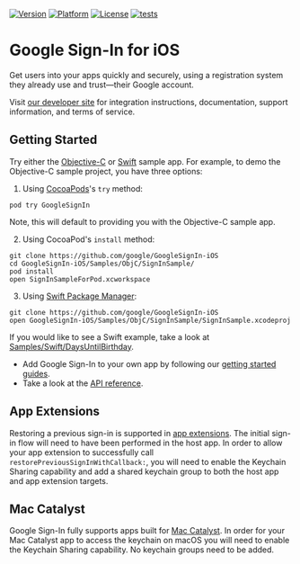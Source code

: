 [![Version](https://img.shields.io/cocoapods/v/GoogleSignIn.svg?style=flat)](https://cocoapods.org/pods/GoogleSignIn)
[![Platform](https://img.shields.io/cocoapods/p/GoogleSignIn.svg?style=flat)](https://cocoapods.org/pods/GoogleSignIn)
[![License](https://img.shields.io/cocoapods/l/GoogleSignIn.svg?style=flat)](https://cocoapods.org/pods/GoogleSignIn)
[![tests](https://github.com/google/GoogleSignIn-iOS/actions/workflows/tests.yml/badge.svg?event=push)](https://github.com/google/GoogleSignIn-iOS/actions/workflows/tests.yml)

# Google Sign-In for iOS

Get users into your apps quickly and securely, using a registration system they
already use and trust—their Google account.

Visit [our developer site](https://developers.google.com/identity/sign-in/ios/)
for integration instructions, documentation, support information, and terms of
service.

## Getting Started

Try either the [Objective-C](Samples/ObjC) or [Swift](Samples/Swift) sample app.
For example, to demo the Objective-C sample project, you have three options:

1. Using [CocoaPods](https://cocoapods.org/)'s `try` method:

```
pod try GoogleSignIn
```

Note, this will default to providing you with the Objective-C sample app.

2. Using CocoaPod's `install` method:

```
git clone https://github.com/google/GoogleSignIn-iOS
cd GoogleSignIn-iOS/Samples/ObjC/SignInSample/
pod install
open SignInSampleForPod.xcworkspace
```

3. Using [Swift Package Manager](https://swift.org/package-manager/):

```
git clone https://github.com/google/GoogleSignIn-iOS
open GoogleSignIn-iOS/Samples/ObjC/SignInSample/SignInSample.xcodeproj
```

If you would like to see a Swift example, take a look at 
[Samples/Swift/DaysUntilBirthday](Samples/Swift/DaysUntilBirthday).

* Add Google Sign-In to your own app by following our
[getting started guides](https://developers.google.com/identity/sign-in/ios/start-integrating).
* Take a look at the
[API reference](https://developers.google.com/identity/sign-in/ios/api/).

## App Extensions

Restoring a previous sign-in is supported in [app extensions](https://developer.apple.com/app-extensions/).  The initial
sign-in flow will need to have been performed in the host app.  In order to allow your app extension to successfully call
`restorePreviousSignInWithCallback:`, you will need to enable the Keychain Sharing capability and add a shared
keychain group to both the host app and app extension targets.

## Mac Catalyst

Google Sign-In fully supports apps built for [Mac Catalyst](https://developer.apple.com/mac-catalyst/).  In order for
your Mac Catalyst app to access the keychain on macOS you will need to enable the Keychain Sharing capability.  No
keychain groups need to be added.
